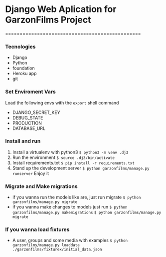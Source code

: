 # Django Web Aplication for GarzonFilms Project
===============================================

### Tecnologies

* Django
* Python
* foundation
* Heroku app
* git


### Set Enviroment Vars

Load the following envs with the `export` shell command

- DJANGO_SECRET_KEY
- DEBUG_STATE
- PRODUCTION
- DATABASE_URL


### Install and run

1. Install a virtualenv with python3
`$ python3 -m venv .dj3 `
2. Run the environment
`$ source .dj3/bin/activate`
3. Install requirements.txt
`$ pip install -r requirements.txt`
4. Stand up the development server
`$ python garzonfilms/manage.py runserver`
Enjoy it

### Migrate and Make migrations
* if you wanna run the models like are, just run migrate
`$ python garzonfilms/manage.py migrate`
* if you wanna make changes to models just run 
`$ python garzonfilms/manage.py makemigrations` 
`$ python garzonfilms/manage.py migrate`

### If you wanna load fixtures
* A user, groups and some media with examples
`$ python garzonfilms/manage.py loaddata ./garzonfilms/fixturex/initial_data.json`


